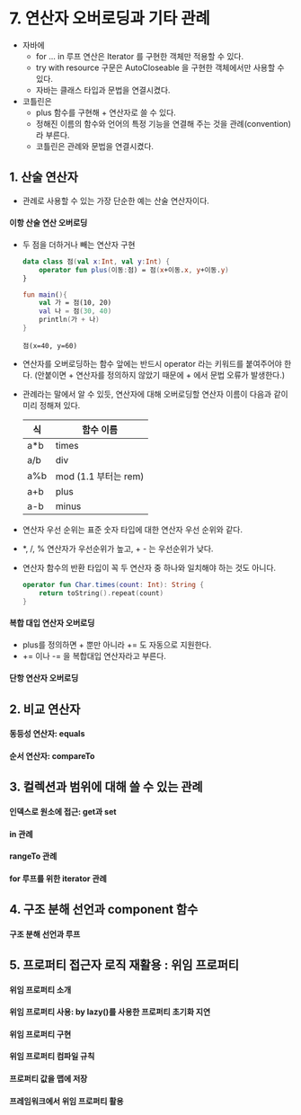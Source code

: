 # 7. 연산자 오버로딩과 기타 관례 

* 자바에
  * for ... in 루프 연산은 Iterator 를 구현한 객체만 적용할 수 있다.
  * try with resource 구문은 AutoCloseable 을 구현한 객체에서만 사용할 수 있다.
  * 자바는 클래스 타입과 문법을 연결시켰다.
* 코틀린은
  * plus 함수를 구현해 + 연산자로 쓸 수 있다.
  * 정해진 이름의 함수와 언어의 특정 기능을 연결해 주는 것을 관례(convention)라 부른다.
  * 코틀린은 관례와 문법을 연결시켰다.

## 1. 산술 연산자

* 관례로 사용할 수 있는 가장 단순한 예는 산술 연산자이다.

#### 이항 산술 연산 오버로딩

* 두 점을 더하거나 빼는 연산자 구현
  ```kotlin
  data class 점(val x:Int, val y:Int) {
      operator fun plus(이동:점) = 점(x+이동.x, y+이동.y)
  }

  fun main(){
      val 가 = 점(10, 20)
      val 나 = 점(30, 40)
      println(가 + 나)
  }
  ```
  ```
  점(x=40, y=60)
  ```
* 연산자를 오버로딩하는 함수 앞에는 반드시 operator 라는 키워드를 붙여주어야 한다. (안붙이면 + 연산자를 정의하지 않았기 때문에 + 에서 문법 오류가 발생한다.)
* 관례라는 말에서 알 수 있듯, 연산자에 대해 오버로딩할 연산자 이름이 다음과 같이 미리 정해져 있다.

  | 식  | 함수 이름            |
  | --- | -------------------- |
  | a*b | times                |
  | a/b | div                  |
  | a%b | mod (1.1 부터는 rem) |
  | a+b | plus                 |
  | a-b | minus                |

* 연산자 우선 순위는 표준 숫자 타입에 대한 연산자 우선 순위와 같다.
* *, /, % 연산자가 우선순위가 높고, + - 는 우선순위가 낮다.
* 연산자 함수의 반환 타입이 꼭 두 연산자 중 하나와 일치해야 하는 것도 아니다.
  ```kotlin
  operator fun Char.times(count: Int): String {
      return toString().repeat(count)
  }
  ```


#### 복합 대입 연산자 오버로딩

* plus를 정의하면 + 뿐만 아니라 += 도 자동으로 지원한다.
* += 이나 -= 을 복합대입 연산자라고 부른다.

#### 단항 연산자 오버로딩



## 2. 비교 연산자 

#### 동등성 연산자: equals


#### 순서 연산자: compareTo



## 3. 컬렉션과 범위에 대해 쓸 수 있는 관례

#### 인덱스로 원소에 접근: get과 set
#### in 관례 
#### rangeTo 관례 
#### for 루프를 위한 iterator 관례 


## 4. 구조 분해 선언과 component 함수

#### 구조 분해 선언과 루프 


## 5. 프로퍼티 접근자 로직 재활용 : 위임 프로퍼티 

#### 위임 프로퍼티 소개
#### 위임 프로퍼티 사용: by lazy()를 사용한 프로퍼티 초기화 지연
#### 위임 프로퍼티 구현
#### 위임 프로퍼티 컴파일 규칙
#### 프로퍼티 값을 맵에 저장
#### 프레임워크에서 위임 프로퍼티 활용

